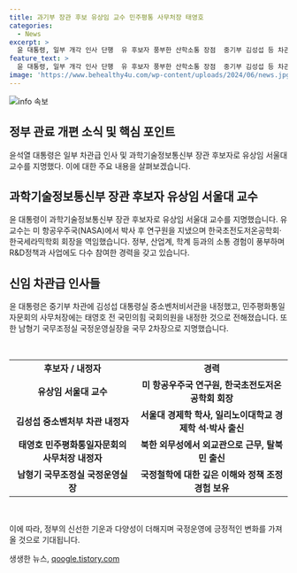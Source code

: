 ```yaml
---
title: 과기부 장관 후보 유상임 교수 민주평통 사무처장 태영호
categories:
  - News
excerpt: >
  윤 대통령, 일부 개각 인사 단행  유 후보자 풍부한 산학소통 장점  중기부 김성섭 등 차관급도 3명 윤석열 대통령은 유상임 서울대 교수를 과학기술정보통신부 장관 후보자로 선정했다. 유 후보자는 공학박사로서 NASA 및 일본 연구소에서 활동한 경력을 갖추고 있으며, 업무 경험이 풍부하다. 또한 차관급 인사로는 북한 실상에 대한 경험을 바탕으로 한 평화통일 정책 수립을 지원할 사무처장과 중소벤처기업부 차관이 내정되었으며, 국무 2차장에는 깊은 정책 이해와 갈등 조정 능력을 인정받은 인사가 선정되었다.
feature_text: >
  윤 대통령, 일부 개각 인사 단행  유 후보자 풍부한 산학소통 장점  중기부 김성섭 등 차관급도 3명 윤석열 대통령은 유상임 서울대 교수를 과학기술정보통신부 장관 후보자로 선정했다. 유 후보자는 공학박사로서 NASA 및 일본 연구소에서 활동한 경력을 갖추고 있으며, 업무 경험이 풍부하다. 또한 차관급 인사로는 북한 실상에 대한 경험을 바탕으로 한 평화통일 정책 수립을 지원할 사무처장과 중소벤처기업부 차관이 내정되었으며, 국무 2차장에는 깊은 정책 이해와 갈등 조정 능력을 인정받은 인사가 선정되었다.
image: 'https://www.behealthy4u.com/wp-content/uploads/2024/06/news.jpg'
---
```


<p><img src="https://www.behealthy4u.com/wp-content/uploads/2024/06/news.jpg" alt="info 속보" /></p>

<h2 data-ke-size="size26">정부 관료 개편 소식 및 핵심 포인트</h2>

<p data-ke-size="size16">윤석열 대통령은 일부 차관급 인사 및 과학기술정보통신부 장관 후보자로 유상임 서울대 교수를 지명했다. 이에 대한 주요 내용을 살펴보겠습니다.</p>

<h2 data-ke-size="size24">과학기술정보통신부 장관 후보자 유상임 서울대 교수</h2>

<p data-ke-size="size16">윤 대통령이 과학기술정보통신부 장관 후보자로 유상임 서울대 교수를 지명했습니다. 유 교수는 미 항공우주국(NASA)에서 박사 후 연구원을 지냈으며 한국초전도저온공학회·한국세라믹학회 회장을 역임했습니다. 정부, 산업계, 학계 등과의 소통 경험이 풍부하며 R&D정책과 사업에도 다수 참여한 경력을 갖고 있습니다.</p>

<h2 data-ke-size="size24">신임 차관급 인사들</h2>

<p data-ke-size="size16">윤 대통령은 중기부 차관에 김성섭 대통령실 중소벤처비서관을 내정했고, 민주평화통일자문회의 사무처장에는 태영호 전 국민의힘 국회의원을 내정한 것으로 전해졌습니다. 또한 남형기 국무조정실 국정운영실장을 국무 2차장으로 지명했습니다.</p>

<p data-ke-size="size16">&nbsp;</p>

<table>
    <tbody>
        <tr>
            <td style="text-align: center; height: 17px;"><b>후보자 / 내정자</b></td>
            <td style="text-align: center; height: 17px;"><b>경력</b></td>
        </tr>
        <tr>
            <td style="text-align: center; height: 17px;"><b>유상임 서울대 교수</b></td>
            <td style="text-align: center; height: 17px;"><b>미 항공우주국 연구원, 한국초전도저온공학회 회장</b></td>
        </tr>
        <tr>
            <td style="text-align: center; height: 17px;"><b>김성섭 중소벤처부 차관 내정자</b></td>
            <td style="text-align: center; height: 17px;"><b>서울대 경제학 학사, 일리노이대학교 경제학 석·박사 출신</b></td>
        </tr>
        <tr>
            <td style="text-align: center; height: 17px;"><b>태영호 민주평화통일자문회의 사무처장 내정자</b></td>
            <td style="text-align: center; height: 17px;"><b>북한 외무성에서 외교관으로 근무, 탈북민 출신</b></td>
        </tr>
        <tr>
            <td style="text-align: center; height: 17px;"><b>남형기 국무조정실 국정운영실장</b></td>
            <td style="text-align: center; height: 17px;"><b>국정철학에 대한 깊은 이해와 정책 조정 경험 보유</b></td>
        </tr>
    </tbody>
</table>

<p data-ke-size="size16">&nbsp;</p>

<p data-ke-size="size16">이에 따라, 정부의 신선한 기운과 다양성이 더해지며 국정운영에 긍정적인 변화를 가져올 것으로 기대됩니다.</p>
생생한 뉴스, <a href="https://qoogle.tistory.com" rel="dofollow">qoogle.tistory.com</a>


